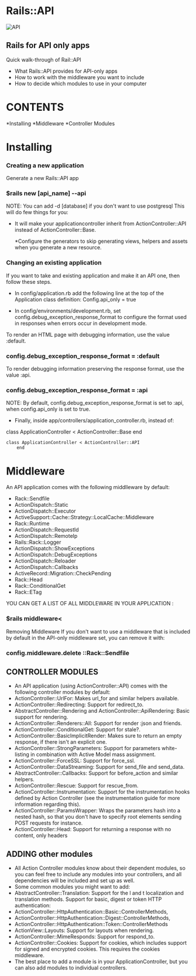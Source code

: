 
# Rails::API

![API](https://i.imgflip.com/1e6ocg.jpg)
## Rails for API only apps
Quick walk-through of Rail::API

* What Rails::API provides for API-only apps
* How to work with the middleware you want to include
* How to decide which modules to use in your computer


# CONTENTS

*Installing
*Middleware
*Controller Modules



# Installing
### Creating a new application

Generate a new Rails::API app
### $rails new [api_name] --api
NOTE: You can add -d [database] if you don't want to use postgresql
This will do few things for you:

* It will make your applicationcontroller inherit from ActionController::API instead of ActionController::Base. 

  *Configure the generators to skip generating views, helpers and assets when you generate a new resource.


### Changing an existing application
If you want to take and existing application and make it an API one, then follow these steps.

 * In config/application.rb add the following line at the top of the Application class definition:
Config.api_only = true

 * In config/environments/development.rb, set       config.debug_exception_response_format to configure the format used in responses when errors occur in development mode.

To render an HTML page with debugging information, use the value :default.
 ### config.debug_exception_response_format = :default

 To render debugging information preserving the response format, use the value :api.
 ### config.debug_exception_response_format = :api

NOTE: By default, config.debug_exception_response_format is set to :api, when config.api_only is set to true.

  * Finally, inside app/controllers/application_controller.rb, instead of:

   class ApplicationController < ActionController::Base
         end

    class ApplicationController < ActionController::API
        end



# Middleware
An API application comes with the following middlleware by default:


* Rack::Sendfile
* ActionDispatch::Static
* ActionDispatch::Executor
* ActiveSupport::Cache::Strategy::LocalCache::Middleware
* Rack::Runtime
* ActionDispatch::RequestId
* ActionDispatch::RemoteIp
* Rails::Rack::Logger
* ActionDispatch::ShowExceptions
* ActionDispatch::DebugExceptions
* ActionDispatch::Reloader
* ActionDispatch::Callbacks
* ActiveRecord::Migration::CheckPending
* Rack::Head
* Rack::ConditionalGet
* Rack::ETag


YOU CAN GET A LIST OF ALL MIDDLEWARE IN YOUR APPLICATION :
### $rails middleware<

Removing Middleware
If you don't want to use a middleware that is included by default in the API-only middleware set, you can remove it with:


### config.middleware.delete ::Rack::Sendfile


## CONTROLLER MODULES

* An API application (using ActionController::API) comes with the following controller modules by default:
* ActionController::UrlFor: Makes url_for and similar helpers available.
* ActionController::Redirecting: Support for redirect_to.
* AbstractController::Rendering and ActionController::ApiRendering: Basic support for rendering.
* ActionController::Renderers::All: Support for render :json and friends.
* ActionController::ConditionalGet: Support for stale?.
* ActionController::BasicImplicitRender: Makes sure to return an empty response, if there isn't an explicit one.
* ActionController::StrongParameters: Support for parameters white-listing in combination with Active Model mass assignment.
* ActionController::ForceSSL: Support for force_ssl.
* ActionController::DataStreaming: Support for send_file and send_data.
* AbstractController::Callbacks: Support for before_action and similar helpers.
* ActionController::Rescue: Support for rescue_from.
* ActionController::Instrumentation: Support for the instrumentation hooks defined by Action Controller (see the instrumentation guide for more information regarding this).
* ActionController::ParamsWrapper: Wraps the parameters hash into a nested hash, so that you don't have to specify root elements sending POST requests for instance.
* ActionController::Head: Support for returning a response with no content, only headers

## ADDING other modules
* All Action Controller modules know about their dependent modules, so you can feel free to include any modules into your controllers, and all dependencies will be included and set up as well.
* Some common modules you might want to add:
* AbstractController::Translation: Support for the l and t localization and translation methods.
Support for basic, digest or token HTTP authentication:
* ActionController::HttpAuthentication::Basic::ControllerMethods,
* ActionController::HttpAuthentication::Digest::ControllerMethods,
* ActionController::HttpAuthentication::Token::ControllerMethods
* ActionView::Layouts: Support for layouts when rendering.
* ActionController::MimeResponds: Support for respond_to.
* ActionController::Cookies: Support for cookies, which includes support for signed and encrypted cookies. This requires the cookies middleware.
* The best place to add a module is in your ApplicationController, but you can also add modules to individual controllers.

